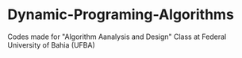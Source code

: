# Dynamic-Programing-Algorithms
Codes made for "Algorithm Aanalysis and Design" Class at Federal University of Bahia (UFBA)
